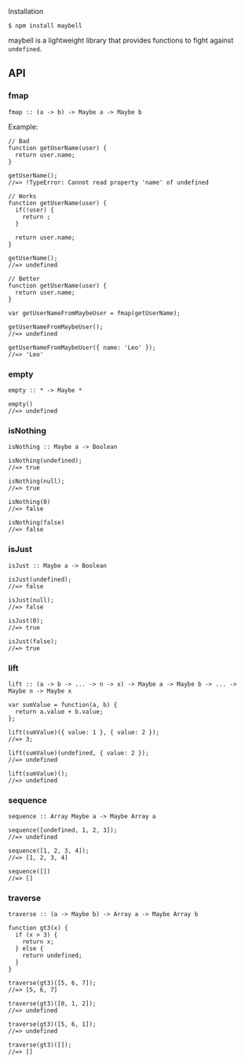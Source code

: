 Installation
```
$ npm install maybell
```

maybell is a lightweight library that provides functions to fight against `undefined`.

## API

### fmap

```
fmap :: (a -> b) -> Maybe a -> Maybe b
```

Example:
```
// Bad
function getUserName(user) {
  return user.name;
}

getUserName();
//=> !TypeError: Cannot read property 'name' of undefined

// Works
function getUserName(user) {
  if(!user) {
    return ;
  }

  return user.name;
}

getUserName();
//=> undefined

// Better
function getUserName(user) {
  return user.name;
}

var getUserNameFromMaybeUser = fmap(getUserName);

getUserNameFromMaybeUser();
//=> undefined

getUserNameFromMaybeUser({ name: 'Leo' });
//=> 'Leo'
```

### empty
```
empty :: * -> Maybe *
```

```
empty()
//=> undefined
```

### isNothing
```
isNothing :: Maybe a -> Boolean
```

```
isNothing(undefined);
//=> true

isNothing(null);
//=> true

isNothing(0)
//=> false

isNothing(false)
//=> false
```

### isJust
```
isJust :: Maybe a -> Boolean
```

```
isJust(undefined);
//=> false

isJust(null);
//=> false

isJust(0);
//=> true

isJust(false);
//=> true
```

### lift
```
lift :: (a -> b -> ... -> n -> x) -> Maybe a -> Maybe b -> ... -> Maybe n -> Maybe x
```

```
var sumValue = function(a, b) {
  return a.value + b.value;
};

lift(sumValue)({ value: 1 }, { value: 2 });
//=> 3;

lift(sumValue)(undefined, { value: 2 });
//=> undefined

lift(sumValue)();
//=> undefined
```

### sequence
```
sequence :: Array Maybe a -> Maybe Array a
```

```
sequence([undefined, 1, 2, 3]);
//=> undefined

sequence([1, 2, 3, 4]);
//=> [1, 2, 3, 4]

sequence([])
//=> []
```

### traverse
```
traverse :: (a -> Maybe b) -> Array a -> Maybe Array b
```

```
function gt3(x) {
  if (x > 3) {
    return x;
  } else {
    return undefined;
  }
}

traverse(gt3)([5, 6, 7]);
//=> [5, 6, 7]

traverse(gt3)([0, 1, 2]);
//=> undefined

traverse(gt3)([5, 6, 1]);
//=> undefined

traverse(gt3)([]);
//=> []
```
